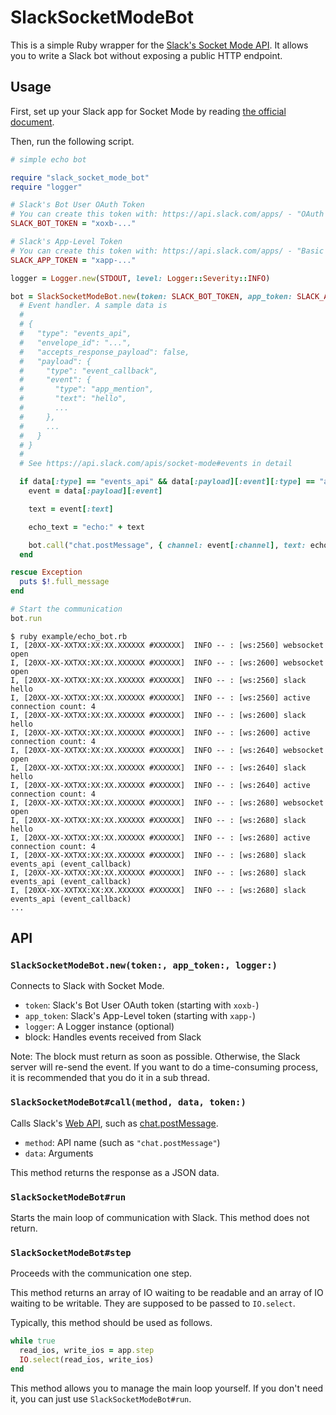 # SlackSocketModeBot

This is a simple Ruby wrapper for the [Slack's Socket Mode API](https://api.slack.com/apis/socket-mode).
It allows you to write a Slack bot without exposing a public HTTP endpoint.

## Usage

First, set up your Slack app for Socket Mode by reading [the official document](https://api.slack.com/apis/socket-mode).

Then, run the following script.

```ruby
# simple echo bot

require "slack_socket_mode_bot"
require "logger"

# Slack's Bot User OAuth Token
# You can create this token with: https://api.slack.com/apps/ - "OAuth & Permissions" - "OAuth Tokens for Your Workspace"
SLACK_BOT_TOKEN = "xoxb-..."

# Slack's App-Level Token
# You can create this token with: https://api.slack.com/apps/ - "Basic Information" - "App-Level Tokens"
SLACK_APP_TOKEN = "xapp-..."

logger = Logger.new(STDOUT, level: Logger::Severity::INFO)

bot = SlackSocketModeBot.new(token: SLACK_BOT_TOKEN, app_token: SLACK_APP_TOKEN, logger: logger) do |data|
  # Event handler. A sample data is
  #
  # {
  #   "type": "events_api",
  #   "envelope_id": "...",
  #   "accepts_response_payload": false,
  #   "payload": {
  #     "type": "event_callback",
  #     "event": {
  #       "type": "app_mention",
  #       "text": "hello",
  #       ...
  #     },
  #     ...
  #   }
  # }
  #
  # See https://api.slack.com/apis/socket-mode#events in detail

  if data[:type] == "events_api" && data[:payload][:event][:type] == "app_mention"
    event = data[:payload][:event]

    text = event[:text]

    echo_text = "echo:" + text

    bot.call("chat.postMessage", { channel: event[:channel], text: echo_text })
  end

rescue Exception
  puts $!.full_message
end

# Start the communication
bot.run
```

```
$ ruby example/echo_bot.rb
I, [20XX-XX-XXTXX:XX:XX.XXXXXX #XXXXXX]  INFO -- : [ws:2560] websocket open
I, [20XX-XX-XXTXX:XX:XX.XXXXXX #XXXXXX]  INFO -- : [ws:2600] websocket open
I, [20XX-XX-XXTXX:XX:XX.XXXXXX #XXXXXX]  INFO -- : [ws:2560] slack hello
I, [20XX-XX-XXTXX:XX:XX.XXXXXX #XXXXXX]  INFO -- : [ws:2560] active connection count: 4
I, [20XX-XX-XXTXX:XX:XX.XXXXXX #XXXXXX]  INFO -- : [ws:2600] slack hello
I, [20XX-XX-XXTXX:XX:XX.XXXXXX #XXXXXX]  INFO -- : [ws:2600] active connection count: 4
I, [20XX-XX-XXTXX:XX:XX.XXXXXX #XXXXXX]  INFO -- : [ws:2640] websocket open
I, [20XX-XX-XXTXX:XX:XX.XXXXXX #XXXXXX]  INFO -- : [ws:2640] slack hello
I, [20XX-XX-XXTXX:XX:XX.XXXXXX #XXXXXX]  INFO -- : [ws:2640] active connection count: 4
I, [20XX-XX-XXTXX:XX:XX.XXXXXX #XXXXXX]  INFO -- : [ws:2680] websocket open
I, [20XX-XX-XXTXX:XX:XX.XXXXXX #XXXXXX]  INFO -- : [ws:2680] slack hello
I, [20XX-XX-XXTXX:XX:XX.XXXXXX #XXXXXX]  INFO -- : [ws:2680] active connection count: 4
I, [20XX-XX-XXTXX:XX:XX.XXXXXX #XXXXXX]  INFO -- : [ws:2680] slack events_api (event_callback)
I, [20XX-XX-XXTXX:XX:XX.XXXXXX #XXXXXX]  INFO -- : [ws:2680] slack events_api (event_callback)
I, [20XX-XX-XXTXX:XX:XX.XXXXXX #XXXXXX]  INFO -- : [ws:2680] slack events_api (event_callback)
...
```

## API

### `SlackSocketModeBot.new(token:, app_token:, logger:)`

Connects to Slack with Socket Mode.

* `token`: Slack's Bot User OAuth token (starting with `xoxb-`)
* `app_token`: Slack's App-Level token (starting with `xapp-`)
* `logger`: A Logger instance (optional)
* block: Handles events received from Slack

Note: The block must return as soon as possible. Otherwise, the Slack server will re-send the event.
If you want to do a time-consuming process, it is recommended that you do it in a sub thread.

### `SlackSocketModeBot#call(method, data, token:)`

Calls Slack's [Web API](https://api.slack.com/methods), such as [chat.postMessage](https://api.slack.com/methods/chat.postMessage).

* `method`: API name (such as `"chat.postMessage"`)
* `data`: Arguments

This method returns the response as a JSON data.

### `SlackSocketModeBot#run`

Starts the main loop of communication with Slack. This method does not return.

### `SlackSocketModeBot#step`

Proceeds with the communication one step.

This method returns an array of IO waiting to be readable and an array of IO waiting to be writable.
They are supposed to be passed to `IO.select`.

Typically, this method should be used as follows.

```ruby
while true
  read_ios, write_ios = app.step
  IO.select(read_ios, write_ios)
end
```

This method allows you to manage the main loop yourself.
If you don't need it, you can just use `SlackSocketModeBot#run`.

